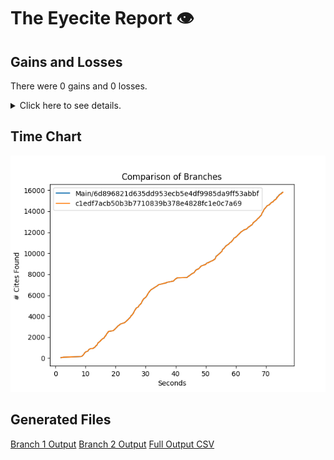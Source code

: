 # The Eyecite Report :eye:



Gains and Losses
---------
There were 0 gains and 0 losses.

<details>
<summary>Click here to see details.</summary>

|     id     |  Gain  |  Loss  |
| ---------- | ------ | ------ |


</details>



Time Chart
---------

![image](https://raw.githubusercontent.com/freelawproject/eyecite/artifacts/254/results/chart.png)


Generated Files
---------

[Branch 1 Output](https://raw.githubusercontent.com/freelawproject/eyecite/artifacts/254/results/6d896821d635dd953ecb5e4df9985da9ff53abbf.json)
[Branch 2 Output](https://raw.githubusercontent.com/freelawproject/eyecite/artifacts/254/results/c1edf7acb50b3b7710839b378e4828fc1e0c7a69.json)
[Full Output CSV ](https://raw.githubusercontent.com/freelawproject/eyecite/artifacts/254/results/output.csv)
